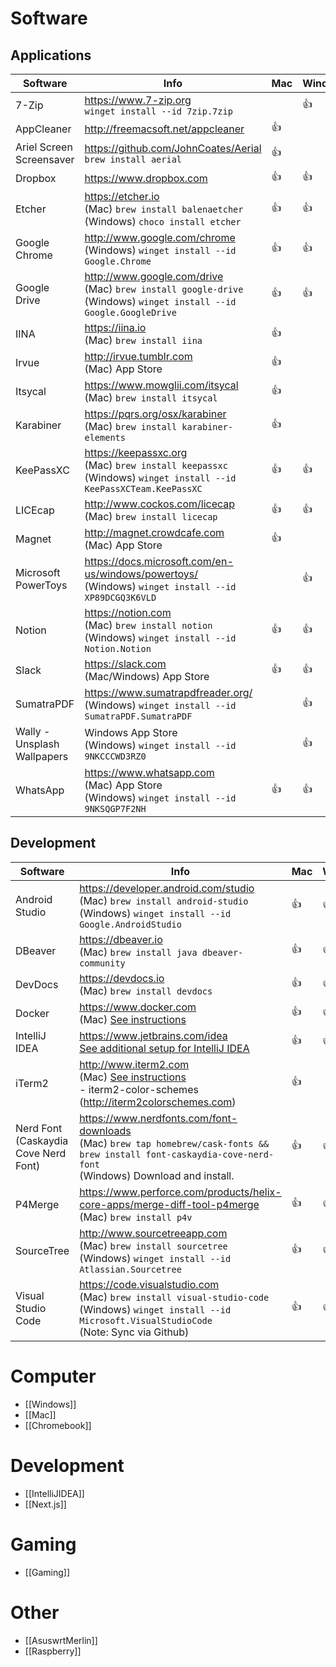 # Software
## Applications

| Software                    | Info                                                                                                                     | Mac | Windows |
| --------------------------- | ------------------------------------------------------------------------------------------------------------------------ | --- | ------- |
| 7-Zip                       | https://www.7-zip.org<br> `winget install --id 7zip.7zip`                                                                |     | 👍      |
| AppCleaner                  | http://freemacsoft.net/appcleaner                                                                                        | 👍  |         |
| Ariel Screen Screensaver    | https://github.com/JohnCoates/Aerial<br> `brew install aerial`                                                           | 👍  |         |
| Dropbox                     | https://www.dropbox.com                                                                                                  | 👍  | 👍      |
| Etcher                      | https://etcher.io<br> (Mac) `brew install balenaetcher`<br> (Windows) `choco install etcher`                             | 👍  | 👍      |
| Google Chrome               | http://www.google.com/chrome<br> (Windows) `winget install --id Google.Chrome`                                           | 👍  | 👍      |
| Google Drive                | http://www.google.com/drive<br> (Mac) `brew install google-drive`<br> (Windows) `winget install --id Google.GoogleDrive` | 👍  | 👍      |
| IINA                        | https://iina.io<br> (Mac) `brew install iina`                                                                            | 👍  |         |
| Irvue                       | http://irvue.tumblr.com<br> (Mac) App Store                                                                              | 👍  |         |
| Itsycal                     | https://www.mowglii.com/itsycal<br> (Mac) `brew install itsycal`                                                         | 👍  |         |
| Karabiner                   | https://pqrs.org/osx/karabiner<br> (Mac) `brew install karabiner-elements`                                               | 👍  |         |
| KeePassXC                   | https://keepassxc.org<br> (Mac) `brew install keepassxc`<br> (Windows) `winget install --id KeePassXCTeam.KeePassXC`     | 👍  | 👍      |
| LICEcap                     | http://www.cockos.com/licecap<br> (Mac) `brew install licecap`                                                           | 👍  | 👍      |
| Magnet                      | http://magnet.crowdcafe.com<br> (Mac) App Store                                                                          | 👍  |         |
| Microsoft PowerToys         | https://docs.microsoft.com/en-us/windows/powertoys/<br> (Windows) `winget install --id XP89DCGQ3K6VLD`                   |     | 👍      |
| Notion                      | https://notion.com<br> (Mac) `brew install notion`<br> (Windows) `winget install --id Notion.Notion`                     | 👍  | 👍      |
| Slack                       | https://slack.com<br> (Mac/Windows) App Store                                                                            | 👍  | 👍      |
| SumatraPDF                  | https://www.sumatrapdfreader.org/<br> (Windows) `winget install --id SumatraPDF.SumatraPDF`                              |     | 👍      |
| Wally - Unsplash Wallpapers | Windows App Store<br> (Windows) `winget install --id 9NKCCCWD3RZ0`                                                       |     | 👍      |
| WhatsApp                    | https://www.whatsapp.com<br> (Mac) App Store<br> (Windows) `winget install --id 9NKSQGP7F2NH`                            | 👍  | 👍      |
## Development
| Software                             | Info                                                                                                                                                                 | Mac | Windows |
| ------------------------------------ | -------------------------------------------------------------------------------------------------------------------------------------------------------------------- | --- | ------- |
| Android Studio                       | https://developer.android.com/studio<br> (Mac) `brew install android-studio`<br> (Windows) `winget install --id Google.AndroidStudio`                                | 👍  | 👍      |
| DBeaver                              | https://dbeaver.io<br> (Mac) `brew install java dbeaver-community`                                                                                                   | 👍  | 👍      |
| DevDocs                              | https://devdocs.io<br> (Mac) `brew install devdocs`                                                                                                                  | 👍  | 👍      |
| Docker                               | https://www.docker.com<br> (Mac) [See instructions](Mac.md#docker)                                                                                              | 👍  | 👍      |
| IntelliJ IDEA                        | https://www.jetbrains.com/idea<br> [See additional setup for IntelliJ IDEA](IntelliJIDEA.md)                                                                    | 👍  | 👍      |
| iTerm2                               | http://www.iterm2.com<br> (Mac) [See instructions](Mac.md##iterm2)<br> - iterm2-color-schemes (http://iterm2colorschemes.com)                                   | 👍  |         |
| Nerd Font (Caskaydia Cove Nerd Font) | https://www.nerdfonts.com/font-downloads<br> (Mac) `brew tap homebrew/cask-fonts && brew install font-caskaydia-cove-nerd-font`<br> (Windows) Download and install.  | 👍  | 👍      |
| P4Merge                              | https://www.perforce.com/products/helix-core-apps/merge-diff-tool-p4merge<br> (Mac) `brew install p4v`                                                               | 👍  | 👍      |
| SourceTree                           | http://www.sourcetreeapp.com<br> (Mac) `brew install sourcetree`<br> (Windows) `winget install --id Atlassian.Sourcetree`                                            | 👍  | 👍      |
| Visual Studio Code                   | https://code.visualstudio.com<br> (Mac) `brew install visual-studio-code`<br> (Windows) `winget install --id Microsoft.VisualStudioCode`<br> (Note: Sync via Github) | 👍  | 👍      |

# Computer

* [[Windows]]
* [[Mac]]
* [[Chromebook]]
# Development

* [[IntelliJIDEA]]
* [[Next.js]]
# Gaming
* [[Gaming]]
#  Other
* [[AsuswrtMerlin]]
* [[Raspberry]]